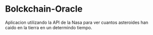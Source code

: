 # Bolckchain-Oracle
Aplicacion utilizando la API de la Nasa para ver cuantos asteroides han caido en la tierra en un determindo tiempo.
